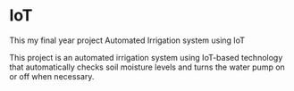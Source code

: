 # IoT
This my final year project Automated Irrigation system using IoT

This project is an automated irrigation system using IoT-based technology that automatically checks soil moisture levels and turns the water pump on or off when necessary.

